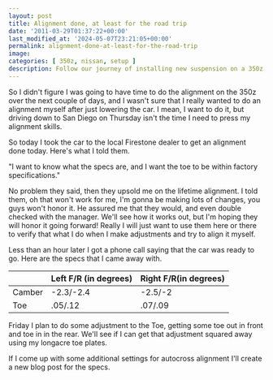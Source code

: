 ```yaml
---
layout: post
title: Alignment done, at least for the road trip
date: '2011-03-29T01:37:22+00:00'
last_modified_at: '2024-05-07T23:21:05+00:00'
permalink: alignment-done-at-least-for-the-road-trip
image:
categories: [ 350z, nissan, setup ]
description: Follow our journey of installing new suspension on a 350z, complete with issues, triumphs and insightful photos. Future alignment plans revealed!
---
```


So I didn't figure I was going to have time to do the alignment on the 350z over the next couple of days, and I wasn't sure that I really wanted to do an alignment myself after just lowering the car. I mean, I want to do it, but driving down to San Diego on Thursday isn't the time I need to press my alignment skills.

So today I took the car to the local Firestone dealer to get an alignment done today. Here's what I told them.

"I want to know what the specs are, and I want the toe to be within factory specifications."

No problem they said, then they upsold me on the lifetime alignment. I told them, oh that won't work for me, I'm gonna be making lots of changes, you guys won't honor it. He assured me that they would, and even double checked with the manager. We'll see how it works out, but I'm hoping they will honor it going forward! Really I will just want to use them here or there to verify that what I do when I make adjustments and try to align it myself.

Less than an hour later I got a phone call saying that the car was ready to go. Here are the specs that I came away with.

|          | Left F/R (in degrees) | Right F/R(in degrees) |
|----------|-----------------------|-----------------------|
| Camber   | -2.3/-2.4             | -2.5/-2               |
| Toe      | .05/.12               | .07/.09               |

Friday I plan to do some adjustment to the Toe, getting some toe out in front and toe in in the rear. We'll see if I can get that adjustment squared away using my longacre toe plates.

If I come up with some additional settings for autocross alignment I'll create a new blog post for the specs.

